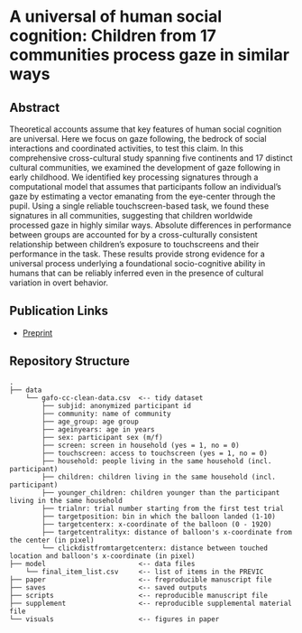 # A universal of human social cognition: Children from 17 communities process gaze in similar ways

## Abstract

Theoretical accounts assume that key features of human social cognition are universal. Here we focus on gaze following, the bedrock of social interactions and coordinated activities, to test this claim. In this comprehensive cross-cultural study spanning five continents and 17 distinct cultural communities, we examined the development of gaze following in early childhood. We identified key processing signatures through a computational model that assumes that participants follow an individual’s gaze by estimating a vector emanating from the eye-center through the pupil. Using a single reliable touchscreen-based task, we found these signatures in all communities, suggesting that children worldwide processed gaze in highly similar ways. Absolute differences in performance between groups are accounted for by a cross-culturally consistent relationship between children’s exposure to touchscreens and their performance in the task. These results provide strong evidence for a universal process underlying a foundational socio-cognitive ability in humans that can be reliably inferred even in the presence of cultural variation in overt behavior.

## Publication Links

-   [Preprint](https://#)

## Repository Structure

```         
.
├── data
    └── gafo-cc-clean-data.csv  <-- tidy dataset
        ├── subjid: anonymized participant id
        ├── community: name of community
        ├── age_group: age group
        ├── ageinyears: age in years
        ├── sex: participant sex (m/f)
        ├── screen: screen in household (yes = 1, no = 0)
        ├── touchscreen: access to touchscreen (yes = 1, no = 0)
        ├── household: people living in the same household (incl. participant)
        ├── children: children living in the same household (incl. participant)
        ├── younger_children: children younger than the participant living in the same household
        ├── trialnr: trial number starting from the first test trial
        ├── targetposition: bin in which the balloon landed (1-10)
        ├── targetcenterx: x-coordinate of the balloon (0 - 1920)
        ├── targetcentralityx: distance of balloon's x-coordinate from the center (in pixel)
        └── clickdistfromtargetcenterx: distance between touched location and balloon's x-coordinate (in pixel)
├── model                       <-- data files
    └── final_item_list.csv     <-- list of items in the PREVIC
├── paper                       <-- freproducible manuscript file
├── saves                       <-- saved outputs
├── scripts                     <-- reproducible manuscript file
├── supplement                  <-- reproducible supplemental material file
└── visuals                     <-- figures in paper
```
